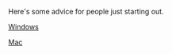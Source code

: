 Here's some advice for people just starting out.

[Windows](./windows-recommendations.md)

[Mac](./mac-recommendations.md)
